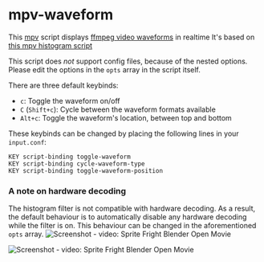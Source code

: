 # mpv-waveform
This [mpv](https://mpv.io/) script displays [ffmpeg video waveforms](https://trac.ffmpeg.org/wiki/WaveformMonitor) in realtime
It's based on [this mpv histogram script](https://github.com/detuur/mpv-scripts)

This script does *not* support config files,
because of the nested options. Please edit the options
in the `opts` array in the script itself.  

There are three default keybinds:
 - `c`: Toggle the waveform on/off
 - `C` (`Shift+c`): Cycle between the waveform formats available
 - `Alt+c`: Toggle the waveform's location, between top and bottom

These keybinds can be changed by placing the following lines
in your `input.conf`:
```
KEY script-binding toggle-waveform
KEY script-binding cycle-waveform-type
KEY script-binding toggle-waveform-position
```
### A note on hardware decoding
The histogram filter is not compatible with hardware decoding. As a result, the
default behaviour is to automatically disable any hardware decoding while the
filter is on. This behaviour can be changed in the aforementioned `opts` array.
![Screenshot - video: Sprite Fright Blender Open Movie](https://cdn.discordapp.com/attachments/446054699439882250/1001900605557710888/mpv-shot0002.jpg)

![Screenshot - video: Sprite Fright Blender Open Movie](https://cdn.discordapp.com/attachments/446054699439882250/1001908424646344764/mpv-shot0004.jpg)
